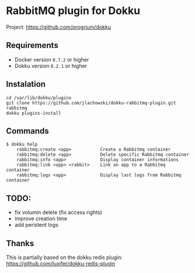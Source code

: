 RabbitMQ plugin for Dokku
=========================

Project: https://github.com/progrium/dokku

Requirements
------------
* Docker version `0.7.2` or higher
* Dokku version `0.2.1` or higher

Instalation
-----------
```
cd /var/lib/dokku/plugins
git clone https://github.com/jlachowski/dokku-rabbitmq-plugin.git rabbitmq
dokku plugins-install
```

Commands
--------
```
$ dokku help
    rabbitmq:create <app>           Create a Rabbitmq container
    rabbitmq:delete <app>           Delete specific Rabbitmq container
    rabbitmq:info <app>             Display container informations
    rabbitmq:link <app> <rabbit>    Link an app to a Rabbitmq container
    rabbitmq:logs <app>             Display last logs from Rabbitmq container
```

TODO:
-----
- fix volumin delete (fix access rights)
- improve creation time
- add peristent logs

Thanks
------
This is partially based on the dokku redis plugin: https://github.com/luxifer/dokku-redis-plugin
